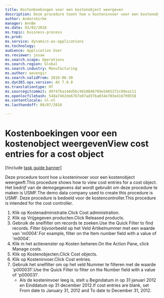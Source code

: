 ```yaml
--- 
title: Kostenboekingen voor een kostenobject weergeven
description: Deze procedure toont hoe u kosteninvoer voor een kostenobject weergeeft.
author: AndersGirke
manager: AnnBe
ms.date: 03/02/2016
ms.topic: business-process
ms.prod: 
ms.service: dynamics-ax-applications
ms.technology: 
audience: Application User
ms.reviewer: josaw
ms.search.scope: Operations
ms.search.region: Global
ms.search.industry: Manufacturing
ms.author: aevengir
ms.search.validFrom: 2016-06-30
ms.dyn365.ops.version: AX 7.0.0
ms.translationtype: HT
ms.sourcegitcommit: d9747ba144d56c9410846769e5465372c89ea111
ms.openlocfilehash: 548a7462de6767e07ad37ba034e703e416799558
ms.contentlocale: nl-nl
ms.lasthandoff: 08/07/2018

---
```

# <a name="view-cost-entries-for-a-cost-object"></a><span data-ttu-id="fedc9-103">Kostenboekingen voor een kostenobject weergeven</span><span class="sxs-lookup"><span data-stu-id="fedc9-103">View cost entries for a cost object</span></span>

[!include [task guide banner](../../includes/task-guide-banner.md)]

<span data-ttu-id="fedc9-104">Deze procedure toont hoe u kosteninvoer voor een kostenobject weergeeft.</span><span class="sxs-lookup"><span data-stu-id="fedc9-104">This procedure shows how to view cost entries for a cost object.</span></span> <span data-ttu-id="fedc9-105">Het bedrijf van de demogegevens dat wordt gebruikt om deze procedure te maken is USMF.</span><span class="sxs-lookup"><span data-stu-id="fedc9-105">The demo data company used to create this procedure is USMF.</span></span> <span data-ttu-id="fedc9-106">Deze procedure is bedoeld voor de kostencontroller.</span><span class="sxs-lookup"><span data-stu-id="fedc9-106">This procedure is intended for the cost controller.</span></span>

1. <span data-ttu-id="fedc9-107">Klik op Kostenadministratie.</span><span class="sxs-lookup"><span data-stu-id="fedc9-107">Click Cost administration.</span></span>
2. <span data-ttu-id="fedc9-108">Klik op Vrijgegeven producten.</span><span class="sxs-lookup"><span data-stu-id="fedc9-108">Click Released products.</span></span>
3. <span data-ttu-id="fedc9-109">Gebruik de snelfilter om records te zoeken.</span><span class="sxs-lookup"><span data-stu-id="fedc9-109">Use the Quick Filter to find records.</span></span> <span data-ttu-id="fedc9-110">Filter bijvoorbeeld op het Veld Artikelnummer met een waarde van 'm0004'.</span><span class="sxs-lookup"><span data-stu-id="fedc9-110">For example, filter on the Item number field with a value of 'm0004'.</span></span>
4. <span data-ttu-id="fedc9-111">Klik in het actievenster op Kosten beheren.</span><span class="sxs-lookup"><span data-stu-id="fedc9-111">On the Action Pane, click Manage costs.</span></span>
5. <span data-ttu-id="fedc9-112">Klik op Kostenobjecten.</span><span class="sxs-lookup"><span data-stu-id="fedc9-112">Click Cost objects.</span></span>
6. <span data-ttu-id="fedc9-113">Klik op Kosteninvoer.</span><span class="sxs-lookup"><span data-stu-id="fedc9-113">Click Cost entries.</span></span>
7. <span data-ttu-id="fedc9-114">Gebruik het snelfilter om op het veld Nummer te filteren met de waarde 'p000031'.</span><span class="sxs-lookup"><span data-stu-id="fedc9-114">Use the Quick Filter to filter on the Number field with a value of 'p000031'.</span></span>
    * <span data-ttu-id="fedc9-115">Als de kosteninvoer leeg is, stelt u Begindatum in op 31 januari 2012 en Einddatum op 31 december 2012.</span><span class="sxs-lookup"><span data-stu-id="fedc9-115">If cost entries are blank, set From date to January 31, 2012 and To date to December 31, 2012.</span></span>  


